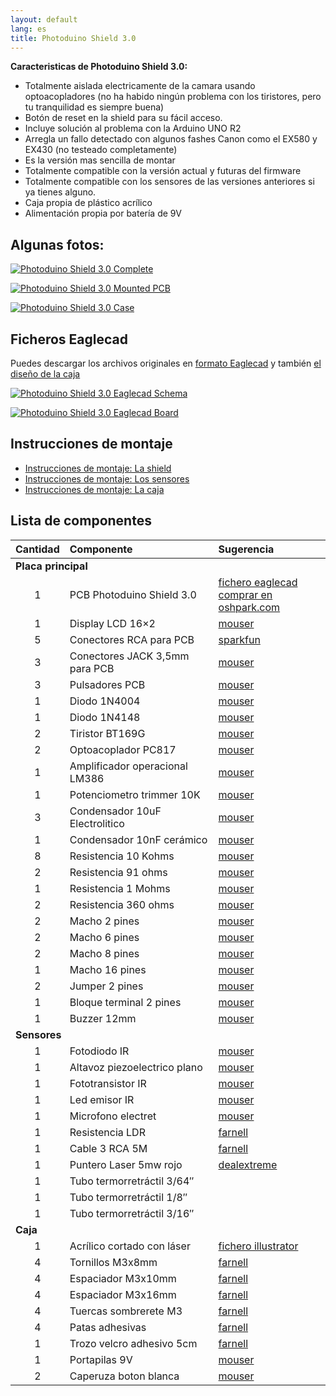 ```yaml
---
layout: default
lang: es
title: Photoduino Shield 3.0
---
```

**Caracteristicas de Photoduino Shield 3.0:**

-   Totalmente aislada electricamente de la camara usando optoacopladores (no ha habido ningún problema con los tiristores, pero tu tranquilidad es siempre buena)
-   Botón de reset en la shield para su fácil acceso.
-   Incluye solución al problema con la Arduino UNO R2
-   Arregla un fallo detectado con algunos fashes Canon como el EX580 y EX430 (no testeado completamente)
-   Es la versión mas sencilla de montar
-   Totalmente compatible con la versión actual y futuras del firmware
-   Totalmente compatible con los sensores de las versiones anteriores si ya tienes alguno.
-   Caja propia de plástico acrílico
-   Alimentación propia por batería de 9V

## Algunas fotos:

[![](../../../../assets/images/shield3-complete-600x400.jpg "Photoduino Shield 3.0 Complete")](../../../../assets/images/shield3-complete.jpg)

[![](../../../../assets/images/shield3-pcbmounted-600x400.jpg "Photoduino Shield 3.0 Mounted PCB")](../../../../assets/images/shield3-pcbmounted.jpg)

[![](../../../../assets/images/shield3-incase-600x400.jpg "Photoduino Shield 3.0 Case")](../../../../assets/images/shield3-incase.jpg)

## Ficheros Eaglecad

Puedes descargar los archivos originales en [formato Eaglecad](http://sourceforge.net/projects/photoduino/files/hardware/photoduino.shield.3.0.zip/download)  y también [el diseño de la caja](http://sourceforge.net/projects/photoduino/files/hardware/photoduino.case.1.0.zip/download)

[![](../../../../assets/images/shield3-schema-600x403.jpg "Photoduino Shield 3.0 Eaglecad Schema")](../../../../assets/images/shield3-schema.jpg)

[![](../../../../assets/images/shield3-board-600x386.jpg "Photoduino Shield 3.0 Eaglecad Board")](../../../../assets/images/shield3-board.jpg)

## Instrucciones de montaje

-   [Instrucciones de montaje: La shield](instrucciones-de-montaje-la-shield/)
-   [Instrucciones de montaje: Los sensores](instrucciones-de-montaje-los-sensores/)
-   [Instrucciones de montaje: La caja](instrucciones-de-montaje-la-caja/)

## Lista de componentes

<table>
<thead>
<tr>
<th align="CENTER">Cantidad</th>
<th align="LEFT">Componente</th>
<th align="LEFT">Sugerencia</th>
</tr>
</thead>
<tbody>
<tr>
<td style="text-align: left;" colspan="3" align="CENTER" height="19"><strong>Placa principal</strong></td>
</tr>
<tr>
<td align="CENTER" height="19">1</td>
<td align="LEFT">PCB Photoduino Shield 3.0</td>
<td align="LEFT"><a href="http://sourceforge.net/projects/photoduino/files/hardware/photoduino.shield.3.0.zip/download" target="_blank">fichero eaglecad</a> <br>
 <a href="https://oshpark.com/profiles/photoduino">comprar en oshpark.com</a></td>
</tr>
<tr>
<td align="CENTER" height="19">1</td>
<td align="LEFT">Display LCD 16&#215;2</td>
<td align="LEFT"><a href="http://es.mouser.com/ProductDetail/Newhaven-Display/NHD-0216K1Z-FL-YBW/?qs=/ha2pyFadui/M2mC7zuwXvLqEHfh5mAf97IIWGu45UjikkozZ%252b8n1s14kDCf2wAM" target="_blank">mouser</a></td>
</tr>
<tr>
<td align="CENTER" height="19">5</td>
<td align="LEFT">Conectores RCA para PCB</td>
<td align="LEFT"><a href="https://www.sparkfun.com/products/8631" target="_blank">sparkfun</a></td>
</tr>
<tr>
<td align="CENTER" height="19">3</td>
<td align="LEFT">Conectores JACK 3,5mm para PCB</td>
<td align="LEFT"><a href="http://es.mouser.com/ProductDetail/Kycon/STX-3120-3B/?qs=sGAEpiMZZMv0W4pxf2HiV53lyqBtMwLM0DRdmjM0OdM=" target="_blank"><span style="text-decoration: underline;">mouser</span></a></td>
</tr>
<tr>
<td align="CENTER" height="19">3</td>
<td align="LEFT">Pulsadores PCB</td>
<td align="LEFT"><a href="http://es.mouser.com/ProductDetail/E-Switch/TL1105SPF160Q/?qs=sGAEpiMZZMsqIr59i2oRctT61P85ivpKlcF429FVUXY=" target="_blank">mouser</a></td>
</tr>
<tr>
<td align="CENTER" height="19">1</td>
<td align="LEFT">Diodo 1N4004</td>
<td align="LEFT"><a href="http://es.mouser.com/ProductDetail/Fairchild-Semiconductor/1N4004/?qs=sGAEpiMZZMtbRapU8LlZD6Aoap19JQAxY2gML8gEYQU=" target="_blank">mouser</a></td>
</tr>
<tr>
<td align="CENTER" height="19">1</td>
<td align="LEFT">Diodo 1N4148</td>
<td align="LEFT"><a href="http://es.mouser.com/ProductDetail/Vishay-Semiconductors/1N4148TR/?qs=sGAEpiMZZMtoHjESLttvklTOdRQGz66dWL%252bWDOcJ/uo=" target="_blank">mouser</a></td>
</tr>
<tr>
<td align="CENTER" height="19">2</td>
<td align="LEFT">Tiristor BT169G</td>
<td align="LEFT"><a href="http://es.mouser.com/ProductDetail/NXP-Semiconductors/BT169G126/?qs=sGAEpiMZZMuAO0%252bGuNbnQjRT2dbB0zbkYRXu9ksGhrY=" target="_blank">mouser</a></td>
</tr>
<tr>
<td align="CENTER" height="19">2</td>
<td align="LEFT">Optoacoplador PC817</td>
<td align="LEFT"><a href="http://es.mouser.com/ProductDetail/Sharp-Microelectronics/PC817X9NSZ0F/?qs=sGAEpiMZZMteimceiIVCBwM%252bPK3Qn/7SA9mlwHmvLr4=" target="_blank">mouser</a></td>
</tr>
<tr>
<td align="CENTER" height="19">1</td>
<td align="LEFT">Amplificador operacional LM386</td>
<td align="LEFT"><a href="http://es.mouser.com/ProductDetail/Texas-Instruments/LM386N-1-NOPB/?qs=/ha2pyFaduh03ezE8gSAL4W0di0g9Q8/2WN2tpaY3dK0qU5NN1zswQ==" target="_blank">mouser</a></td>
</tr>
<tr>
<td align="CENTER" height="19">1</td>
<td align="LEFT">Potenciometro trimmer 10K</td>
<td align="LEFT"><a href="http://es.mouser.com/ProductDetail/Bourns/3362U-1-103LF/?qs=/ha2pyFadujW%252bXfb/PJq6mwYqbSiBcWRQmwpdBM099jbve2DsxT4aA==" target="_blank">mouser</a></td>
</tr>
<tr>
<td align="CENTER" height="19">3</td>
<td align="LEFT">Condensador 10uF Electrolitico</td>
<td align="LEFT"><a href="http://es.mouser.com/ProductDetail/Nichicon/USV1H100MFD1TP/?qs=/ha2pyFadujLeaEnwicwNE%252bQjdtbkErT5EIE5O%252bgWXb%252bFAEjfgznFA==" target="_blank">mouser</a></td>
</tr>
<tr>
<td align="CENTER" height="19">1</td>
<td align="LEFT">Condensador 10nF cerámico</td>
<td align="LEFT"><a href="http://es.mouser.com/ProductDetail/TDK/FK28C0G1H103J/?qs=/ha2pyFadugZGcehGmrf9lVe4O88th4psBhj5YtrRTnEoYBiv/aN%252bQ==" target="_blank">mouser</a></td>
</tr>
<tr>
<td align="CENTER" height="19">8</td>
<td align="LEFT">Resistencia 10 Kohms</td>
<td align="LEFT"><a href="http://es.mouser.com/ProductDetail/KOA-Speer/CF1-4CT52R103J/?qs=/ha2pyFaduhcR7YWghnBNohs8vFPbHXcGsL5ejOIEA8FpelIXoecIg==" target="_blank">mouser</a></td>
</tr>
<tr>
<td align="CENTER" height="19">2</td>
<td align="LEFT">Resistencia 91 ohms</td>
<td align="LEFT"><a href="http://es.mouser.com/ProductDetail/KOA-Speer/CF1-4CT52R910J/?qs=/ha2pyFaduhcR7YWghnBNuo0mXvkXt37Ayewl/5ipvWpwq9Y7shN5Q==" target="_blank">mouser</a></td>
</tr>
<tr>
<td align="CENTER" height="19">1</td>
<td align="LEFT">Resistencia 1 Mohms</td>
<td align="LEFT"><a href="http://es.mouser.com/ProductDetail/KOA-Speer/CF1-4CT52R105J/?qs=/ha2pyFaduhcR7YWghnBNohs8vFPbHXcjiOznyFgWmwzA1EWcemcyw==" target="_blank">mouser</a></td>
</tr>
<tr>
<td align="CENTER" height="19">2</td>
<td align="LEFT">Resistencia 360 ohms</td>
<td align="LEFT"><a href="http://es.mouser.com/ProductDetail/KOA-Speer/CF1-4CT52R361J/?qs=/ha2pyFaduhcR7YWghnBNhQaBJ4OB1eAK1R6V9MXIke1mGeBmVPbFQ==" target="_blank">mouser</a></td>
</tr>
<tr>
<td align="CENTER" height="19">2</td>
<td align="LEFT">Macho 2 pines</td>
<td align="LEFT"><a href="http://es.mouser.com/ProductDetail/FCI/68001-102H/?qs=sGAEpiMZZMs%252bGHln7q6pmyrUVsykU3q/3JSd7fRuEbo=" target="_blank">mouser</a></td>
</tr>
<tr>
<td align="CENTER" height="19">2</td>
<td align="LEFT">Macho 6 pines</td>
<td align="LEFT"><a href="http://es.mouser.com/ProductDetail/FCI/68000-206HLF/?qs=/ha2pyFaduj2kX7F/jLYs2HW5HRfwkSPElfDHhW8pDUS968GY0t3Vg==" target="_blank">mouser</a></td>
</tr>
<tr>
<td align="CENTER" height="19">2</td>
<td align="LEFT">Macho 8 pines</td>
<td align="LEFT"><a href="http://es.mouser.com/ProductDetail/FCI/68000-208HLF/?qs=/ha2pyFaduj2kX7F/jLYs5XWdw%252bThQi1r8BH/IpQaDnJmfb9wHxj3w==" target="_blank">mouser</a></td>
</tr>
<tr>
<td align="CENTER" height="19">1</td>
<td align="LEFT">Macho 16 pines</td>
<td align="LEFT"><a href="http://es.mouser.com/ProductDetail/FCI/68002-216HLF/?qs=/ha2pyFaduj2kX7F/jLYs4ygajQ5LxjHh%252baIBuQVvtvX3q9LUUXHnw==" target="_blank">mouser</a></td>
</tr>
<tr>
<td align="CENTER" height="19">2</td>
<td align="LEFT">Jumper 2 pines</td>
<td align="LEFT"><a href="http://es.mouser.com/ProductDetail/Kobiconn/151-8010-E/?qs=/ha2pyFadugp3KK%252bcISazFVbukDVHh/xeJbsvZAIqB8=" target="_blank">mouser</a></td>
</tr>
<tr>
<td align="CENTER" height="19">1</td>
<td align="LEFT">Bloque terminal 2 pines</td>
<td align="LEFT"><a href="http://es.mouser.com/ProductDetail/TE-Connectivity/1546217-2/?qs=/ha2pyFadui5vPiFZWIRtlnll7gvt4j9cS3WxuW3x4U6b7MTIqipBA==" target="_blank">mouser</a></td>
</tr>
<tr>
<td align="CENTER" height="19">1</td>
<td align="LEFT">Buzzer 12mm</td>
<td align="LEFT"><a href="http://es.mouser.com/ProductDetail/TDK/PS1240P02CT3/?qs=/ha2pyFadug6C9WlOoUSCgkJwAgjNB16SNVdhG6hcTuEndXNRo44sA==" target="_blank">mouser</a></td>
</tr>
<tr>
<td colspan="3" align="LEFT" height="18"><strong>Sensores</strong></td>
</tr>
<tr>
<td style="text-align: center;" align="CENTER" height="19">1</td>
<td align="LEFT">Fotodiodo IR</td>
<td align="LEFT"><a href="http://es.mouser.com/ProductDetail/Osram-Opto-Semiconductor/SFH-203-FA/?qs=/ha2pyFadugS0%252bXEsvx1CEABZTKhJbFe4NO8X%252bWDozxwzJNMvIEFQA==" target="_blank">mouser</a></td>
</tr>
<tr>
<td style="text-align: center;" align="CENTER" height="19">1</td>
<td align="LEFT">Altavoz piezoelectrico plano</td>
<td align="LEFT"><a href="http://es.mouser.com/ProductDetail/Murata/7BB-27-4L0/?qs=/ha2pyFadugpqzbKouZTGUgS7AFYYbx3OpKWn8S%252bWaP70/8QnKHkhQ==" target="_blank">mouser</a></td>
</tr>
<tr>
<td style="text-align: center;" align="CENTER" height="19">1</td>
<td align="LEFT">Fototransistor IR</td>
<td align="LEFT"><a href="http://es.mouser.com/ProductDetail/Everlight/EL-PT204-6B/?qs=/ha2pyFadug/Diw%252b49qvl4hrFiv/WrVjiAE2%252bL8me1XvV2Cine31Aw==" target="_blank">mouser</a></td>
</tr>
<tr>
<td style="text-align: center;" align="CENTER" height="19">1</td>
<td align="LEFT">Led emisor IR</td>
<td align="LEFT"><a href="http://es.mouser.com/ProductDetail/OSRAM-Opto-Semiconductors/SFH-484-2/?qs=sGAEpiMZZMvAL21a/DhxMvFeLV%252bDp%252bu%252bOgZoP6Q5g5c=" target="_blank">mouser</a></td>
</tr>
<tr>
<td style="text-align: center;" align="CENTER" height="19">1</td>
<td align="LEFT">Microfono electret</td>
<td align="LEFT"><a href="http://es.mouser.com/ProductDetail/PUI-Audio/AOM-6742L-R/?qs=sGAEpiMZZMtcsMZaWNSqu9Zb0DRRrO5QYYrEdg8XCJM=" target="_blank">mouser</a></td>
</tr>
<tr>
<td style="text-align: center;" align="CENTER" height="19">1</td>
<td align="LEFT">Resistencia LDR</td>
<td align="LEFT"><a href="http://es.farnell.com/excelitas-tech/vt90n2/ldr-series-vt900/dp/1652637" target="_blank">farnell</a></td>
</tr>
<tr>
<td style="text-align: center;" align="CENTER" height="19">1</td>
<td align="LEFT">Cable 3 RCA 5M</td>
<td align="LEFT"><a href="http://es.farnell.com/pro-signal/av02011/lead-3xphono-3xphono-5m/dp/3712503?Ntt=3712503" target="_blank">farnell</a></td>
</tr>
<tr>
<td style="text-align: center;" align="CENTER" height="19">1</td>
<td align="LEFT">Puntero Laser 5mw rojo</td>
<td align="LEFT"><a href="http://dx.com/p/red-laser-module-focusable-dot-3-5v-4-5v-16mm-5mw-5914" target="_blank">dealextreme</a></td>
</tr>
<tr>
<td style="text-align: center;" align="CENTER" height="19">1</td>
<td align="LEFT">Tubo termorretráctil 3/64&#8243;</td>
<td align="LEFT"></td>
</tr>
<tr>
<td style="text-align: center;" align="CENTER" height="19">1</td>
<td align="LEFT">Tubo termorretráctil 1/8&#8243;</td>
<td align="LEFT"></td>
</tr>
<tr>
<td style="text-align: center;" align="CENTER" height="19">1</td>
<td align="LEFT">Tubo termorretráctil 3/16&#8243;</td>
<td align="LEFT"></td>
</tr>
<tr>
<td style="text-align: left;" colspan="3" align="CENTER" height="18"><strong>Caja</strong></td>
</tr>
<tr>
<td style="text-align: center;" align="CENTER" height="19">1</td>
<td align="LEFT">Acrílico cortado con láser</td>
<td align="LEFT"><a href="http://sourceforge.net/projects/photoduino/files/hardware/photoduino.case.1.0.zip/download" target="_blank">fichero illustrator</a></td>
</tr>
<tr>
<td style="text-align: center;" align="CENTER" height="19">4</td>
<td align="LEFT">Tornillos M3x8mm</td>
<td align="LEFT"><a href="http://es.farnell.com/richco/nse-1207-m3-8/tornillo-de-fijacion-encajado-m3/dp/1261872?Ntt=1261872">farnell</a></td>
</tr>
<tr>
<td style="text-align: center;" align="CENTER" height="19">4</td>
<td align="LEFT">Espaciador M3x10mm</td>
<td align="LEFT"><a href="http://es.farnell.com/ettinger/05-13-103/separador-m3x10-ni/dp/1466826?Ntt=1466826">farnell</a></td>
</tr>
<tr>
<td style="text-align: center;" align="CENTER" height="19">4</td>
<td align="LEFT">Espaciador M3x16mm</td>
<td align="LEFT"><a href="http://es.farnell.com/ettinger/05-13-163/separador-m3x16-ni/dp/1466736?Ntt=1466736">farnell</a></td>
</tr>
<tr>
<td style="text-align: center;" align="CENTER" height="19">4</td>
<td align="LEFT">Tuercas sombrerete M3</td>
<td align="LEFT"><a href="http://es.farnell.com/tr-fastenings/m3-dnst-z100/tuerca-de-cabeza-redonda-bzp-m3/dp/1420797?Ntt=1420797">farnell</a></td>
</tr>
<tr>
<td style="text-align: center;" align="CENTER" height="19">4</td>
<td align="LEFT">Patas adhesivas</td>
<td align="LEFT"><a href="http://es.farnell.com/multicomp/pd-2164bl/bases-adherible-10-2x16-5dia-negro/dp/1800878?Ntt=1800878">farnell</a></td>
</tr>
<tr>
<td style="text-align: center;" align="CENTER" height="19">1</td>
<td align="LEFT">Trozo velcro adhesivo 5cm</td>
<td align="LEFT"><a href="http://es.farnell.com/velcro/60217/cinta-adhesiva-negro-20-mm-x-5/dp/1454582?Ntt=1454582">farnell</a></td>
</tr>
<tr>
<td style="text-align: center;" align="CENTER" height="19">1</td>
<td align="LEFT">Portapilas 9V</td>
<td align="LEFT"><a href="http://es.mouser.com/ProductDetail/Eagle-Plastic-Devices/12BH9V-CS-GR/?qs=haXUrkBeOCfuHG/vwq4N7A==">mouser</a></td>
</tr>
<tr>
<td style="text-align: center;" align="CENTER" height="19">2</td>
<td align="LEFT">Caperuza boton blanca</td>
<td align="LEFT"><a href="http://es.mouser.com/ProductDetail/E-Switch/1RWHT/?qs=/ha2pyFadujyAUfd5pgHUcx0EYPG1%252bEJwLMkiUkh%252bRE=">mouser</a></td>
</tr>
</tbody>
</table>

